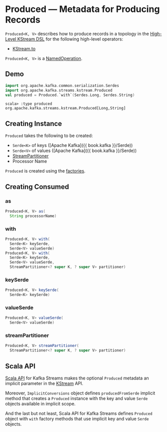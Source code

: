 # Produced &mdash; Metadata for Producing Records

`Produced<K, V>` describes how to produce records in a topology in the [High-Level KStream DSL](index.md) for the following high-level operators:

* [KStream.to](KStream.md#to)

`Produced<K, V>` is a [NamedOperation](NamedOperation.md).

## Demo

```scala
import org.apache.kafka.common.serialization.Serdes
import org.apache.kafka.streams.kstream.Produced
val produced = Produced.`with`(Serdes.Long, Serdes.String)
```

```text
scala> :type produced
org.apache.kafka.streams.kstream.Produced[Long,String]
```

## Creating Instance

`Produced` takes the following to be created:

* <span id="keySerde"> `Serde<K>` of keys ([Apache Kafka]({{ book.kafka }}/Serde))
* <span id="valueSerde"> `Serde<V>` of values ([Apache Kafka]({{ book.kafka }}/Serde))
* <span id="partitioner"> [StreamPartitioner](../processor/StreamPartitioner.md)
* <span id="processorName"> Processor Name

`Produced` is created using the [factories](#factories).

## <span id="factories"> Creating Consumed

### <span id="as"> as

```java
Produced<K, V> as(
  String processorName)
```

### <span id="with"> with

```java
Produced<K, V> with(
  Serde<K> keySerde,
  Serde<V> valueSerde)
Produced<K, V> with(
  Serde<K> keySerde,
  Serde<V> valueSerde,
  StreamPartitioner<? super K, ? super V> partitioner)
```

### <span id="keySerde"> keySerde

```java
Produced<K, V> keySerde(
  Serde<K> keySerde)
```

### <span id="valueSerde"> valueSerde

```java
Produced<K, V> valueSerde(
  Serde<V> valueSerde)
```

### <span id="streamPartitioner"> streamPartitioner

```java
Produced<K, V> streamPartitioner(
  StreamPartitioner<? super K, ? super V> partitioner)
```

## Scala API

[Scala API](../scala.md) for Kafka Streams makes the optional `Produced` metadata an implicit parameter in the [KStream](KStream.md) API.

Moreover, `ImplicitConversions` object defines `producedFromSerde` implicit method that creates a `Produced` instance with the key and value `Serde` objects available in implicit scope.

And the last but not least, Scala API for Kafka Streams defines `Produced` object with `with` factory methods that use implicit key and value `Serde` objects.
